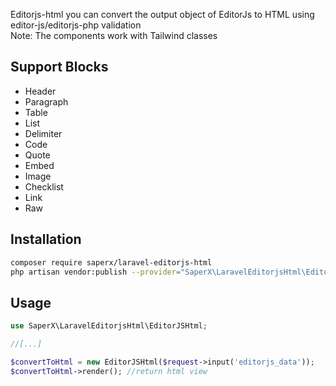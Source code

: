 Editorjs-html you can convert the output object of EditorJs to HTML using editor-js/editorjs-php validation  
Note: The components work with Tailwind classes

## Support Blocks

  - Header
  - Paragraph
  - Table
  - List
  - Delimiter
  - Code
  - Quote
  - Embed
  - Image
  - Checklist
  - Link
  - Raw

## Installation
```sh
composer require saperx/laravel-editorjs-html
php artisan vendor:publish --provider="SaperX\LaravelEditorjsHtml\EditorJSHtmlProvider"
```

## Usage
```php
use SaperX\LaravelEditorjsHtml\EditorJSHtml;

//[...]

$convertToHtml = new EditorJSHtml($request->input('editorjs_data'));
$convertToHtml->render(); //return html view
```
